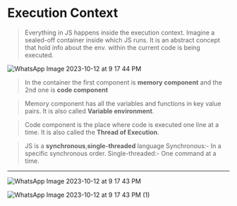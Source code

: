 #  Execution Context

> Everything in JS happens inside the execution context. Imagine a sealed-off container inside which JS runs.
  It is an abstract concept that hold info about the env. within the current code is being executed.

![WhatsApp Image 2023-10-12 at 9 17 44 PM](https://github.com/Dhanarajb/Front-end-topics/assets/88299676/3e50e099-c1a1-4055-94e1-e78a7c6e8003)
 

> In the container the first component is **memory component** and the 2nd one is **code component**

> Memory component has all the variables and functions in key value pairs. It is also called **Variable environment**.

> Code component is the place where code is executed one line at a time. It is also called the **Thread of Execution**.

> JS is a **synchronous**,**single-threaded** language
  > Synchronous:- In a specific synchronous order.
  > Single-threaded:- One command at a time.
---
![WhatsApp Image 2023-10-12 at 9 17 43 PM](https://github.com/Dhanarajb/Front-end-topics/assets/88299676/85b06ff7-df8d-4ca2-a729-8256f1a757a7)

![WhatsApp Image 2023-10-12 at 9 17 43 PM (1)](https://github.com/Dhanarajb/Front-end-topics/assets/88299676/d78dfcc0-40ab-4d86-8a5e-f4911c3c16df)

